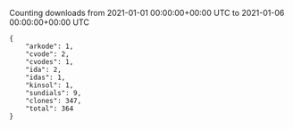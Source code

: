 
Counting downloads from 2021-01-01 00:00:00+00:00 UTC to 2021-01-06 00:00:00+00:00 UTC

```
{
    "arkode": 1,
    "cvode": 2,
    "cvodes": 1,
    "ida": 2,
    "idas": 1,
    "kinsol": 1,
    "sundials": 9,
    "clones": 347,
    "total": 364
}
```

